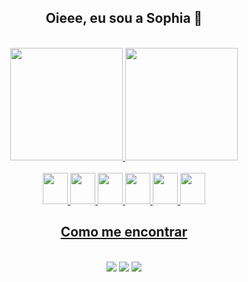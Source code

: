 <h2 align="center">Oieee, eu sou a Sophia 👋</h2> <br>

<div align="center">
  <a href="https://github.com/sophiablazizza">
  <img height="180em" src="https://github-readme-stats.vercel.app/api?username=sophiablazizza&show_icons=true&theme=dracula&include_all_commits=true&count_private=true"/>
  <img height="180em" src="https://github-readme-stats.vercel.app/api/top-langs/?username=sophiablazizza&layout=compact&langs_count=7&theme=dracula"/>
</div>

<div align="center"><br>
  <img height="50" width="40" src="https://cdn.jsdelivr.net/gh/devicons/devicon/icons/javascript/javascript-original.svg" />
  <img height="50" width="40" src="https://cdn.jsdelivr.net/gh/devicons/devicon/icons/git/git-original-wordmark.svg" />
  <img height="50" width="40" src="https://cdn.jsdelivr.net/gh/devicons/devicon/icons/html5/html5-original-wordmark.svg" />
  <img height="50" width="40" src="https://cdn.jsdelivr.net/gh/devicons/devicon/icons/css3/css3-original-wordmark.svg" />
  <img height="50" width="40" src="https://cdn.jsdelivr.net/gh/devicons/devicon/icons/bootstrap/bootstrap-plain-wordmark.svg" />
  <img height="50" width="40" src="https://cdn.jsdelivr.net/gh/devicons/devicon/icons/mysql/mysql-original-wordmark.svg" />
</div>


<h2 align="center">Como me encontrar</h2> <br>
<div align="center">
  <a href = "mailto:sblazizza@gmail.com"><img src="https://img.shields.io/badge/Gmail-D14836?style=for-the-badge&logo=gmail&logoColor=white"></a>
  <a href="https://www.linkedin.com/in/sophiablazizza/" target="_blank"><img src="https://img.shields.io/badge/-LinkedIn-%230077B5?style=for-the-badge&logo=linkedin&logoColor=white" target="_blank"></a>
  <a href = "https://api.whatsapp.com/send/?phone=5514997509615&text&app_absent=0"><img src="https://img.shields.io/badge/WhatsApp-25D366?style=for-the-badge&logo=whatsapp&logoColor=white"></a>


